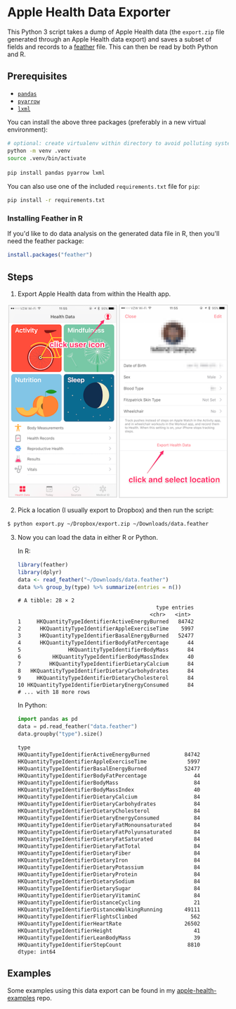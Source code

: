 # Apple Health Data Exporter

This Python 3 script takes a dump of Apple Health data (the `export.zip` file
generated through an Apple Health data export) and saves a subset of fields and
records to a [feather](https://github.com/wesm/feather) file. This can then be
read by both Python and R.

## Prerequisites

- [`pandas`](http://pandas.pydata.org/)
- [`pyarrow`](https://pypi.org/project/pyarrow/)
- [`lxml`](http://lxml.de/index.html)

You can install the above three packages (preferably in a new virtual
environment):

```sh
# optional: create virtualenv within directory to avoid polluting system Python
python -m venv .venv
source .venv/bin/activate

pip install pandas pyarrow lxml
```

You can also use one of the included `requirements.txt` file for `pip`:

```sh
pip install -r requirements.txt
```

### Installing Feather in R

If you'd like to do data analysis on the generated data file in R, then you'll
need the feather package:

```r
install.packages("feather")
```

## Steps

1. Export Apple Health data from within the Health app.

![click on "user" icon and then on "export health data"](images/exporting.png)

2. Pick a location (I usually export to Dropbox) and then run the script:

```bash
$ python export.py ~/Dropbox/export.zip ~/Downloads/data.feather
```

3. Now you can load the data in either R or Python.

   In R:

   ```r
   library(feather)
   library(dplyr)
   data <- read_feather("~/Downloads/data.feather")
   data %>% group_by(type) %>% summarize(entries = n())
   ```

   ```
   # A tibble: 28 × 2
                                               type entries
                                             <chr>   <int>
   1     HKQuantityTypeIdentifierActiveEnergyBurned   84742
   2      HKQuantityTypeIdentifierAppleExerciseTime    5997
   3      HKQuantityTypeIdentifierBasalEnergyBurned   52477
   4      HKQuantityTypeIdentifierBodyFatPercentage      44
   5               HKQuantityTypeIdentifierBodyMass      84
   6          HKQuantityTypeIdentifierBodyMassIndex      40
   7         HKQuantityTypeIdentifierDietaryCalcium      84
   8   HKQuantityTypeIdentifierDietaryCarbohydrates      84
   9     HKQuantityTypeIdentifierDietaryCholesterol      84
   10 HKQuantityTypeIdentifierDietaryEnergyConsumed      84
   # ... with 18 more rows
   ```

   In Python:

   ```python
   import pandas as pd
   data = pd.read_feather("data.feather")
   data.groupby("type").size()
   ```

   ```
   type
   HKQuantityTypeIdentifierActiveEnergyBurned           84742
   HKQuantityTypeIdentifierAppleExerciseTime             5997
   HKQuantityTypeIdentifierBasalEnergyBurned            52477
   HKQuantityTypeIdentifierBodyFatPercentage               44
   HKQuantityTypeIdentifierBodyMass                        84
   HKQuantityTypeIdentifierBodyMassIndex                   40
   HKQuantityTypeIdentifierDietaryCalcium                  84
   HKQuantityTypeIdentifierDietaryCarbohydrates            84
   HKQuantityTypeIdentifierDietaryCholesterol              84
   HKQuantityTypeIdentifierDietaryEnergyConsumed           84
   HKQuantityTypeIdentifierDietaryFatMonounsaturated       84
   HKQuantityTypeIdentifierDietaryFatPolyunsaturated       84
   HKQuantityTypeIdentifierDietaryFatSaturated             84
   HKQuantityTypeIdentifierDietaryFatTotal                 84
   HKQuantityTypeIdentifierDietaryFiber                    84
   HKQuantityTypeIdentifierDietaryIron                     84
   HKQuantityTypeIdentifierDietaryPotassium                84
   HKQuantityTypeIdentifierDietaryProtein                  84
   HKQuantityTypeIdentifierDietarySodium                   84
   HKQuantityTypeIdentifierDietarySugar                    84
   HKQuantityTypeIdentifierDietaryVitaminC                 84
   HKQuantityTypeIdentifierDistanceCycling                 21
   HKQuantityTypeIdentifierDistanceWalkingRunning       49111
   HKQuantityTypeIdentifierFlightsClimbed                 562
   HKQuantityTypeIdentifierHeartRate                    26502
   HKQuantityTypeIdentifierHeight                          41
   HKQuantityTypeIdentifierLeanBodyMass                    39
   HKQuantityTypeIdentifierStepCount                     8810
   dtype: int64
   ```

## Examples

Some examples using this data export can be found in my
[apple-health-examples](https://github.com/mganjoo/apple-health-examples) repo.
